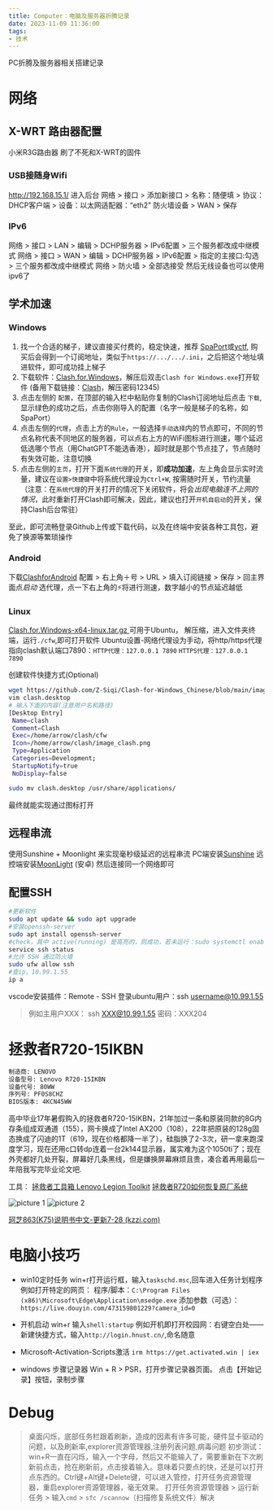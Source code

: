 ```yaml
---
title: Computer：电脑及服务器折腾记录
date: 2023-11-09 11:36:00
tags:
- 技术
---
```

PC折腾及服务器相关搭建记录
<!--more-->
# 网络
## X-WRT 路由器配置
小米R3G路由器 刷了不死和X-WRT的固件

### USB接随身Wifi
http://192.168.15.1/ 进入后台
网络 > 接口 > 添加新接口 > 名称：随便填 > 协议：DHCP客户端 > 设备：以太网适配器：“eth2”
防火墙设备 > WAN > 保存
### IPv6
网络 > 接口 > LAN > 编辑 > DCHP服务器 > IPv6配置 > 三个服务都改成中继模式
网络 > 接口 > WAN > 编辑 > DCHP服务器 > IPv6配置 > 指定的主接口:勾选 > 三个服务都改成中继模式
网络 > 防火墙 > 全部选接受
然后无线设备也可以使用ipv6了

## 学术加速
### Windows
1. 找一个合适的梯子，建议直接买付费的，稳定快速，推荐 [SpaPort](https://front.spaport.cc/#/dashboard)或[yctf](https://tf233.top/#/home), 购买后会得到一个订阅地址，类似于`https://.../.../.ini`，之后把这个地址填进软件，即可成功挂上梯子
2. 下载软件：[Clash.for.Windows](https://github.com/Z-Siqi/Clash-for-Windows_Chinese/releases/download/CFW-V0.20.39_CN/Clash.for.Windows-0.20.39-win.7z)，解压后双击`Clash for Windows.exe`打开软件 (备用下载链接：[Clash](https://www.123pan.com/s/goS7Vv-fWSbd.html)，解压密码12345)
3. 点击左侧的 `配置`，在顶部的输入栏中粘贴你复制的Clash订阅地址后点击 `下载`, 显示绿色的成功之后，点击你刚导入的配置（名字一般是梯子的名称，如SpaPort）
4. 点击左侧的`代理`，点击上方的`Rule`，一般选择`手动选择`内的节点即可，不同的节点名称代表不同地区的服务器，可以点右上方的WiFi图标进行测速，哪个延迟低选哪个节点（用ChatGPT不能选香港），超时就是那个节点挂了，节点随时有失效可能，注意切换
5. 点击左侧的`主页`，打开下面`系统代理`的开关，即**成功加速**，左上角会显示实时流量，建议在`设置>快捷键`中将系统代理设为`Ctrl+W`, 按需随时开关，节约流量
（注意：在`系统代理`的开关打开的情况下关闭软件，将会*出现电脑连不上网的情况*，此时重新打开Clash即可解决，因此，建议也打开`开机自启动`的开关，保持Clash后台常驻）

至此，即可流畅登录Github上传或下载代码，以及在终端中安装各种工具包，避免了换源等繁琐操作

### Android
下载[ClashforAndroid](https://sockboomdownload.com/ssr-download/clashforandroid.apk)
配置 > 右上角＋号 > URL > 填入订阅链接 > 保存 > 回主界面点*启动*
选代理，点一下右上角的⚡将进行测速，数字越小的节点延迟越低

### Linux
[Clash.for.Windows-x64-linux.tar.gz ](https://dl.gtk.pw/proxy/linux/)可用于Ubuntu，
解压缩，进入文件夹终端，运行`./cfw`,即可打开软件
Ubuntu设置-网络代理设为手动，将http/https代理指向clash默认端口7890：`HTTP代理：127.0.0.1 7890` `HTTPS代理：127.0.0.1 7890`

创建软件快捷方式(Optional)
```sh
wget https://github.com/Z-Siqi/Clash-for-Windows_Chinese/blob/main/image/image_clash.png    # 下载clash icon做为桌面图标
vim clash.desktop
# 输入下面的内容(注意用户名和路径)
[Desktop Entry]
 Name=clash
 Comment=Clash
 Exec=/home/arrow/clash/cfw
 Icon=/home/arrow/clash/image_clash.png
 Type=Application
 Categories=Development;
 StartupNotify=true
 NoDisplay=false

sudo mv clash.desktop /usr/share/applications/
```
最终就能实现通过图标打开

## 远程串流
使用Sunshine + Moonlight 来实现毫秒级延迟的远程串流
PC端安装[Sunshine](https://github.com/LizardByte/Sunshine/releases)
远控端安装[MoonLight](https://github.com/moonlight-stream/moonlight-android/releases) (安卓)
然后连接同一个网络即可

## 配置SSH
```sh
#更新软件
sudo apt update && sudo apt upgrade
#安装openssh-server
sudo apt install openssh-server
#check，其中 active(running) 是高亮的，则成功，若未运行：sudo systemctl enable --now ssh
service ssh status
#允许 SSH 通过防火墙
sudo ufw allow ssh
#查ip，10.99.1.55
ip a
```

vscode安装插件：Remote - SSH
登录ubuntu用户：ssh username@10.99.1.55

>例如主用户XXX：
ssh XXX@10.99.1.55
密码：XXX204

# 拯救者R720-15IKBN
```sh
制造商: LENOVO 
设备型号: Lenovo R720-15IKBN
设备代号: 80WW
序列号: PF0S8CHZ
BIOS版本: 4KCN45WW
```
高中毕业17年暑假购入的拯救者R720-15IKBN，21年加过一条和原装同款的8G内存条组成双通道（155），网卡换成了Intel AX200（108），22年把原装的128g固态换成了闪迪的1T（619，现在价格都降一半了），硅脂换了2-3次，研一拿来跑深度学习，现在还用c口转dp连着一台2k144显示器，属实难为这个1050ti了；现在外壳都好几处开裂，屏幕好几条黑线，但是嫌换屏幕麻烦且贵，凑合着再用最后一年陪我写完毕业论文吧.

工具：
[拯救者工具箱 Lenovo Legion Toolkit](https://pan.leekarl.com/LLT)
[拯救者R720如何恢复原厂系统](https://www.bilibili.com/read/cv17598773/?spm_id_from=333.999.collection.opus.click)

<img alt="picture 1" src="https://raw.gitmirror.com/Arrowes/Blog/main/images/Computer-r720.jpg" />  
<img alt="picture 2" src="https://raw.gitmirror.com/Arrowes/Blog/main/images/Computer-r7202.jpg" />  

[珂芝863(K75)说明书中文-更新7-28 (kzzi.com)](http://www.kzzi.com/media/files/20220825/20220825161014_9187.pdf)

# 电脑小技巧
+ win10定时任务
win+r打开运行框，输入`taskschd.msc`,回车进入任务计划程序
例如打开特定的网页：
程序/脚本：`C:\Program Files (x86)\Microsoft\Edge\Application\msedge.exe`
添加参数（可选）：`https://live.douyin.com/473159801229?camera_id=0`

+ 开机启动
win+r 输入`shell:startup`
例如开机即打开校园网：右键空白处——新建快捷方式，输入`http://login.hnust.cn/`,命名随意

+ Microsoft-Activation-Scripts激活
`irm https://get.activated.win | iex`

+ windows 步骤记录器
Win + R > PSR，打开步骤记录器页面。
点击【开始记录】按钮，录制步骤



# Debug
> 桌面闪烁，底部任务栏跟着刷新，造成的因素有许多可能，硬件显卡驱动的问题，以及刷新率,explorer资源管理器,注册列表问题,病毒问题
初步测试：win+R一直在闪烁，输入一个字母，然后又不能输入了，需要重新在下次刷新前点击，抢在刷新前，点击接着输入。意味着只要点的快，还是可以打开点东西的。Ctrl键+Alt键+Delete键，可以进入管控，打开任务资源管理器，重启explorer资源管理器，毫无效果。
打开任务资源管理器 > 运行新任务 > 输入`cmd` > `sfc /scannow`（扫描修复系统文件）解决